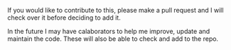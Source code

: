 If you would like to contribute to this, please make a pull request and I will check over it before deciding to add it.

In the future I may have calaborators to help me improve, update and maintain the code. These will also be able to check and add to the repo.
